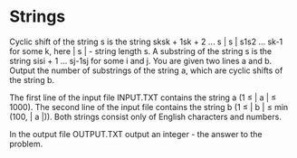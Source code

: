 # Strings

Cyclic shift of the string s is the string sksk + 1sk + 2 ... s | s | s1s2 ... sk-1 for some k, here | s | - string length s. A substring of the string s is the string sisi + 1 ... sj-1sj for some i and j. You are given two lines a and b. Output the number of substrings of the string a, which are cyclic shifts of the string b.

The first line of the input file INPUT.TXT contains the string a (1 ≤ | a | ≤ 1000). The second line of the input file contains the string b (1 ≤ | b | ≤ min (100, | a |)). Both strings consist only of English characters and numbers.

In the output file OUTPUT.TXT output an integer - the answer to the problem.
